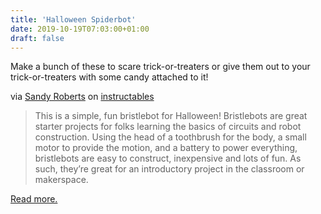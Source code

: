 ```yaml
---
title: 'Halloween Spiderbot'
date: 2019-10-19T07:03:00+01:00
draft: false
---
```


Make a bunch of these to scare trick-or-treaters or give them out to your trick-or-treaters with some candy attached to it!

via [Sandy Roberts](https://www.instructables.com/member/Sandy+Roberts/) on [instructables](https://www.instructables.com/id/How-to-Make-a-Simple-Spiderbot-for-Halloween/)

> This is a simple, fun bristlebot for Halloween! Bristlebots are great starter projects for folks learning the basics of circuits and robot construction. Using the head of a toothbrush for the body, a small motor to provide the motion, and a battery to power everything, bristlebots are easy to construct, inexpensive and lots of fun. As such, they’re great for an introductory project in the classroom or makerspace.

[Read more.](https://www.instructables.com/id/How-to-Make-a-Simple-Spiderbot-for-Halloween/)